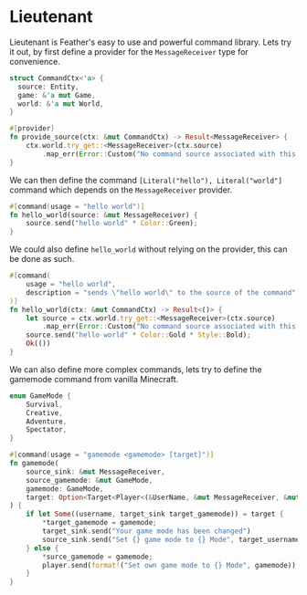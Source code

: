 # Lieutenant
Lieutenant is Feather's easy to use and powerful command library.
Lets try it out, by first define a provider for the `MessageReceiver` type for convenience.

```rust
struct CommandCtx<'a> {
  source: Entity,
  game: &'a mut Game,
  world: &'a mut World,
}

#[provider]
fn provide_source(ctx: &mut CommandCtx) -> Result<MessageReceiver> {
    ctx.world.try_get::<MessageReceiver>(ctx.source)
        .map_err(Error::Custom("No command source associated with this command call."))
}
```

We can then define the command `[Literal("hello"), Literal("world"]` command which depends on the `MessageReceiver` provider.
```rust
#[command(usage = "hello world")]
fn hello_world(source: &mut MessageReceiver) {
    source.send("hello world" * Color::Green);
}
```

We could also define `hello_world` without relying on the provider, this can be done as such.
```rust
#[command(
    usage = "hello world", 
    description = "sends \"hello world\" to the source of the command"
)]
fn hello_world(ctx: &mut CommandCtx) -> Result<()> {
    let source = ctx.world.try_get::<MessageReceiver>(ctx.source)
        .map_err(Error::Custom("No command source associated with this command call."))
    source.send("hello world" * Color::Gold * Style::Bold);
    Ok(())
}
```

We can also define more complex commands, lets try to define the gamemode command from vanilla Minecraft.

```rust
enum GameMode {
    Survival,
    Creative,
    Adventure,
    Spectator,
}

#[command(usage = "gamemode <gamemode> [target]")]
fn gamemode(
    source_sink: &mut MessageReceiver, 
    source_gamemode: &mut GameMode,
    gamemode: GameMode, 
    target: Option<Target<Player<(&UserName, &mut MessageReceiver, &mut GameMode)>>>
) {
    if let Some((username, target_sink target_gamemode)) = target {
        *target_gamemode = gamemode;
        target_sink.send("Your game mode has been changed")
        source_sink.send("Set {} game mode to {} Mode", target_username, gamemode);
    } else {
        *surce_gamemode = gamemode;
        player.send(format!("Set own game mode to {} Mode", gamemode));
    }
}
```
